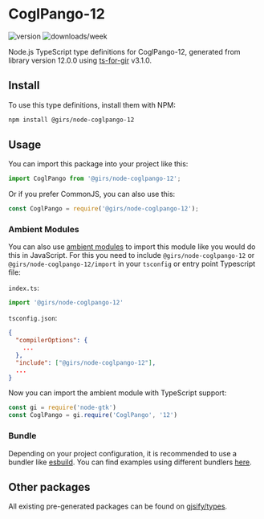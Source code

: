 
# CoglPango-12

![version](https://img.shields.io/npm/v/@girs/node-coglpango-12)
![downloads/week](https://img.shields.io/npm/dw/@girs/node-coglpango-12)


Node.js TypeScript type definitions for CoglPango-12, generated from library version 12.0.0 using [ts-for-gir](https://github.com/gjsify/ts-for-gir) v3.1.0.


## Install

To use this type definitions, install them with NPM:
```bash
npm install @girs/node-coglpango-12
```

## Usage

You can import this package into your project like this:
```ts
import CoglPango from '@girs/node-coglpango-12';
```

Or if you prefer CommonJS, you can also use this:
```ts
const CoglPango = require('@girs/node-coglpango-12');
```

### Ambient Modules

You can also use [ambient modules](https://github.com/gjsify/ts-for-gir/tree/main/packages/cli#ambient-modules) to import this module like you would do this in JavaScript.
For this you need to include `@girs/node-coglpango-12` or `@girs/node-coglpango-12/import` in your `tsconfig` or entry point Typescript file:

`index.ts`:
```ts
import '@girs/node-coglpango-12'
```

`tsconfig.json`:
```json
{
  "compilerOptions": {
    ...
  },
  "include": ["@girs/node-coglpango-12"],
  ...
}
```

Now you can import the ambient module with TypeScript support: 

```ts
const gi = require('node-gtk')
const CoglPango = gi.require('CoglPango', '12')
```


### Bundle

Depending on your project configuration, it is recommended to use a bundler like [esbuild](https://esbuild.github.io/). You can find examples using different bundlers [here](https://github.com/gjsify/ts-for-gir/tree/main/examples).

## Other packages

All existing pre-generated packages can be found on [gjsify/types](https://github.com/gjsify/types).

